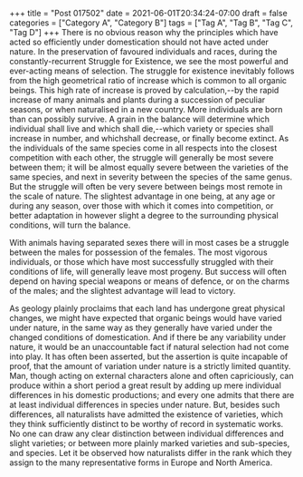 +++
title = "Post 017502"
date = 2021-06-01T20:34:24-07:00
draft = false
categories = ["Category A", "Category B"]
tags = ["Tag A", "Tag B", "Tag C", "Tag D"]
+++
There is no obvious reason why the principles which have acted so efficiently under domestication should not have acted under nature. In the preservation of favoured individuals and races, during the constantly-recurrent Struggle for Existence, we see the most powerful and ever-acting means of selection. The struggle for existence inevitably follows from the high geometrical ratio of increase which is common to all organic beings. This high rate of increase is proved by calculation,--by the rapid increase of many animals and plants during a succession of peculiar seasons, or when naturalised in a new country. More individuals are born than can possibly survive. A grain in the balance will determine which individual shall live and which shall die,--which variety or species shall increase in number, and whichshall decrease, or finally become extinct. As the individuals of the same species come in all respects into the closest competition with each other, the struggle will generally be most severe between them; it will be almost equally severe between the varieties of the same species, and next in severity between the species of the same genus. But the struggle will often be very severe between beings most remote in the scale of nature. The slightest advantage in one being, at any age or during any season, over those with which it comes into competition, or better adaptation in however slight a degree to the surrounding physical conditions, will turn the balance.

With animals having separated sexes there will in most cases be a struggle between the males for possession of the females. The most vigorous individuals, or those which have most successfully struggled with their conditions of life, will generally leave most progeny. But success will often depend on having special weapons or means of defence, or on the charms of the males; and the slightest advantage will lead to victory.

As geology plainly proclaims that each land has undergone great physical changes, we might have expected that organic beings would have varied under nature, in the same way as they generally have varied under the changed conditions of domestication. And if there be any variability under nature, it would be an unaccountable fact if natural selection had not come into play. It has often been asserted, but the assertion is quite incapable of proof, that the amount of variation under nature is a strictly limited quantity. Man, though acting on external characters alone and often capriciously, can produce within a short period a great result by adding up mere individual differences in his domestic productions; and every one admits that there are at least individual differences in species under nature. But, besides such differences, all naturalists have admitted the existence of varieties, which they think sufficiently distinct to be worthy of record in systematic works. No one can draw any clear distinction between individual differences and slight varieties; or between more plainly marked varieties and sub-species, and species. Let it be observed how naturalists differ in the rank which they assign to the many representative forms in Europe and North America.
